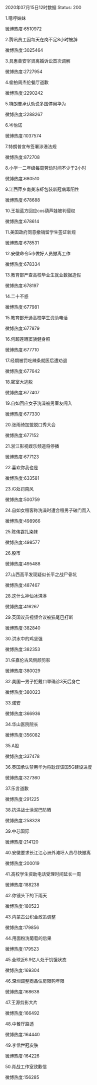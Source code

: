2020年07月15日12时数据
Status: 200

1.嗯哼妹妹

微博热度:6510972

2.腾讯员工因每天在岗不足8小时被辞

微博热度:3025464

3.具惠善安宰贤离婚诉讼首次调解

微博热度:2727954

4.偷拍周杰伦餐厅道歉

微博热度:2290242

5.特朗普承认劝说多国停用华为

微博热度:2288267

6.岑怡诺

微博热度:1037574

7.特朗普宣布签署涉港法规

微博热度:872708

8.小学一二年级每周劳动时间不少于2小时

微博热度:680510

9.江西萍乡南美冻虾包装新冠病毒阳性

微博热度:678688

10.王祖蓝方回应cos葫芦娃被判侵权

微博热度:678614

11.美国政府同意撤销留学生签证新规

微博热度:678531

12.安徽命令5市做好人员撤离工作

微博热度:678334

13.教育部严查高校毕业生就业数据造假

微博热度:678197

14.二十不惑

微博热度:677981

15.教育部开通高校学生资助电话

微博热度:677879

16.何超莲晒窦骁健身照

微博热度:677710

17.经期被罚吃辣条就医后遭劝退

微博热度:677642

18.密室大逃脱

微博热度:677407

19.自如回应女子洗澡被男室友闯入

微博热度:677330

20.张雨绮加盟脱口秀大会

微博热度:677152

21.浙江影视娱乐频道将停播

微博热度:677123

22.喜欢你我也是

微博热度:633581

23.iG处罚南风

微博热度:500759

24.自如女租客称洗澡时遭合租男子破门而入

微博热度:498966

25.陈伟霆扎染袜

微博热度:498577

26.股市

微博热度:495488

27.山西高平发现疑似长平之战尸骨坑

微博热度:487467

28.这什么神仙冰淇淋

微博热度:416267

29.英国议员视频会议被猫尾巴打断

微博热度:382840

30.洪水中的鸡坚强

微博热度:382353

31.任嘉伦古风侧颜剪影

微博热度:380029

32.美国一男子拒戴口罩确诊3天后身亡

微博热度:380023

33.诺安

微博热度:366936

34.华山医院院长

微博热度:356082

35.A股

微博热度:337478

36.英国承认禁用华为将耽误该国5G建设进度

微博热度:327360

37.乐言道歉

微博热度:291225

38.抗洪战士涂泥巴防晒

微博热度:258328

39.中芯国际

微博热度:214120

40.安徽要求长江江心洲外滩圩人员尽快撤离

微博热度:200019

41.高校学生资助电话受理时间延长一周

微博热度:188238

42.你镜头下的下雨天

微博热度:180523

43.内蒙古公积金政策调整

微博热度:179856

44.用面粉洗葡萄的后果

微博热度:179523

45.全球近6.9亿人处于饥饿状态

微博热度:169304

46.深圳调整商品住房限购年限

微博热度:168638

47.王源剪影大片

微博热度:166492

48.中餐厅路透

微博热度:164440

49.李信世冠皮肤

微博热度:164226

50.肖战工作室致歉信

微博热度:156285


